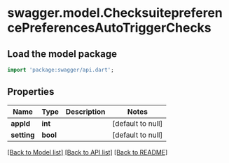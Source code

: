 # swagger.model.ChecksuitepreferencePreferencesAutoTriggerChecks

## Load the model package
```dart
import 'package:swagger/api.dart';
```

## Properties
Name | Type | Description | Notes
------------ | ------------- | ------------- | -------------
**appId** | **int** |  | [default to null]
**setting** | **bool** |  | [default to null]

[[Back to Model list]](../README.md#documentation-for-models) [[Back to API list]](../README.md#documentation-for-api-endpoints) [[Back to README]](../README.md)

